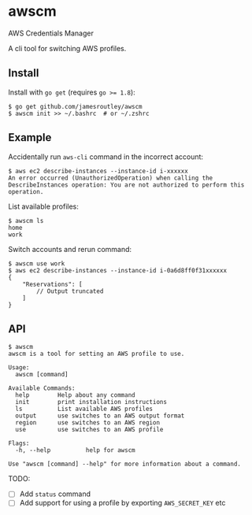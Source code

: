 # awscm

AWS Credentials Manager

A cli tool for switching AWS profiles.

## Install

Install with `go get` (requires `go >= 1.8`):

```shell
$ go get github.com/jamesroutley/awscm
$ awscm init >> ~/.bashrc  # or ~/.zshrc
```

## Example

Accidentally run `aws-cli` command in the incorrect account:

```shell
$ aws ec2 describe-instances --instance-id i-xxxxxx
An error occurred (UnauthorizedOperation) when calling the DescribeInstances operation: You are not authorized to perform this operation.
```

List available profiles:

```shell
$ awscm ls
home
work
```

Switch accounts and rerun command:

```shell
$ awscm use work
$ aws ec2 describe-instances --instance-id i-0a6d8ff0f31xxxxxx
{
    "Reservations": [
        // Output truncated
    ]
}
```

## API

```
$ awscm
awscm is a tool for setting an AWS profile to use.

Usage:
  awscm [command]

Available Commands:
  help        Help about any command
  init        print installation instructions
  ls          List available AWS profiles
  output      use switches to an AWS output format
  region      use switches to an AWS region
  use         use switches to an AWS profile

Flags:
  -h, --help          help for awscm

Use "awscm [command] --help" for more information about a command.
```

TODO:

- [ ] Add `status` command
- [ ] Add support for using a profile by exporting `AWS_SECRET_KEY` etc

